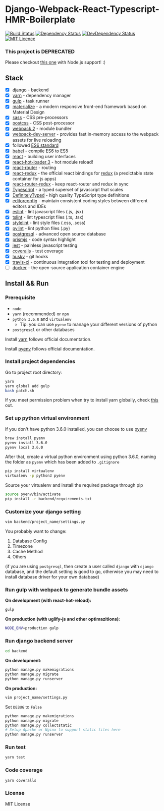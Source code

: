 # Django-Webpack-React-Typescript-HMR-Boilerplate

[![Build Status](https://travis-ci.com/Armour/Django-Webpack-React-Typescript-HMR-Boilerplate.svg?token=xzmwu2pcJ1tBo5AwTZV3&branch=master)](https://travis-ci.com/Armour/Django-Webpack-React-Typescript-HMR-Boilerplate)
[![Dependency Status](https://david-dm.org/Armour/Django-Webpack-React-Typescript-HMR-Boilerplate/status.svg)](https://david-dm.org/Armour/Django-Webpack-React-Typescript-HMR-Boilerplate)
[![DevDependency Status](https://david-dm.org/Armour/Django-Webpack-React-Typescript-HMR-Boilerplate/dev-status.svg)](https://david-dm.org/Armour/Django-Webpack-React-Typescript-HMR-Boilerplate?type=dev)
[![MIT Licence](https://badges.frapsoft.com/os/mit/mit.svg?v=103)](https://opensource.org/licenses/mit-license.php)

### This project is DEPRECATED

Please checkout [this one](https://github.com/Armour/express-webpack-react-redux-typescript-boilerplate) with Node.js support! :)

## Stack

- [x] [django](https://www.djangoproject.com/) - backend
- [x] [yarn](https://github.com/yarnpkg/yarn) - dependency manager
- [x] [gulp](https://github.com/gulpjs/gulp) - task runner
- [x] [materialize](http://materializecss.com/) - a modern responsive front-end framework based on Material Design
- [x] [sass](https://github.com/sass/sass) - CSS pre-processors
- [x] [postcss](https://github.com/postcss/postcss) - CSS post-processor
- [x] [webpack 2](https://github.com/webpack/webpack) - module bundler
- [x] [webpack-dev-server](https://github.com/webpack/webpack-dev-server) - provides fast in-memory access to the webpack assets for live reloading
- [x] followed [ES6 standard](https://github.com/lukehoban/es6features)
- [x] [babel](https://babeljs.io/) - compile ES6 to ES5
- [x] [react](https://facebook.github.io/react/) - building user interfaces
- [x] [react-hot-loader 3](https://github.com/gaearon/react-hot-loader) - hot module reload!
- [x] [react-router](https://github.com/ReactTraining/react-router) - routing
- [x] [react-redux](https://github.com/reactjs/react-redux) - the official react bindings for [redux](https://github.com/reactjs/redux) (a predictable state container for js apps)
- [x] [react-router-redux](https://github.com/reactjs/react-router-redux) - keep react-router and redux in sync
- [x] [Typescript](https://github.com/Microsoft/TypeScript) - a typed superset of javascript that scales
- [x] [DefinitelyTyped](https://github.com/DefinitelyTyped/DefinitelyTyped) - high quality TypeScript type definitions
- [x] [editorconfig](http://editorconfig.org/) - maintain consistent coding styles between different editors and IDEs
- [x] [eslint](http://eslint.org/) - lint javascript files (.js, .jsx)
- [x] [tslint](https://palantir.github.io/tslint/) - lint typescript files (.ts, .tsx)
- [x] [stylelint](https://stylelint.io/) - lint style files (.css, .scss)
- [x] [pylint](https://www.pylint.org/) - lint python files (.py)
- [x] [postgresql](https://www.postgresql.org/) - advanced open source database
- [x] [prismjs](https://github.com/PrismJS/prism) - code syntax highlight
- [x] [jest](https://facebook.github.io/jest/) - painless javascript testing
- [x] [coveralls](https://coveralls.io/) - test coverage
- [x] [husky](https://github.com/typicode/husky) - git hooks
- [x] [travis-ci](https://travis-ci.org/) - continuous integration tool for testing and deployment
- [ ] [docker](https://github.com/docker/docker) - the open-source application container engine

## Install && Run

### Prerequisite

- `node`
- `yarn` (recommended) or `npm`
- `python 3.6.0` and `virtualenv`
  - Tip: you can use `pyenv` to manage your different versions of python
- `postgresql` or other databases

Install [yarn](https://yarnpkg.com/en/docs/install#linux-tab) follows official documentation.

Install [pyenv](https://github.com/yyuu/pyenv) follows official documentation.

### Install project dependencies

Go to project root directory:

```bash
yarn
yarn global add gulp
bash patch.sh
```

If you meet permission problem when try to install yarn globally, check [this](https://github.com/yarnpkg/yarn/issues/1060#issuecomment-268160528) out.

### Set up python virtual environment

If you don't have python 3.6.0 installed, you can choose to use [pyenv](https://github.com/yyuu/pyenv)

```bash
brew install pyenv
pyenv install 3.6.0
pyenv local 3.6.0
```

After that, create a virtual python environment using python 3.6.0, naming the folder as `pyenv` which has been added to `.gitignore`

```bash
pip install virtualenv
virtualenv -p python3 pyenv
```

Source your virtualenv and install the required package through pip

```bash
source pyenv/bin/activate
pip install -r backend/requirements.txt
```

### Customize your django setting

```bash
vim backend/project_name/settings.py
```

You probably want to change:

1. Database Config
1. Timezone
1. Cache Method
1. Others

(if you are using `postgresql`, then create a user called `django` with `django` database, and the default setting is good to go, otherwise you may need to install database driver for your own database)

### Run gulp with webpack to generate bundle assets

**On development (with react-hot-reload):**

```bash
gulp
```

**On production (with uglify-js and other optimazitions):**

```bash
NODE_ENV=production gulp
```

### Run django backend server

```bash
cd backend
```

**On development:**

```bash
python manage.py makemigrations
python manage.py migrate
python manage.py runserver
```

**On production:**

```bash
vim project_name/settings.py
```

Set `DEBUG` to `False`

```bash
python manage.py makemigrations
python manage.py migrate
python manage.py collectstatic
# Setup Apache or Nginx to support static files here
python manage.py runserver
```

### Run test

```bash
yarn test
```

### Code coverage

```bash
yarn coveralls
```

### License

MIT License
